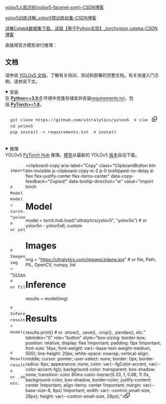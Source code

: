 [yolov5人脸识别(yolov5-facenet-svm)-CSDN博客](https://blog.csdn.net/qq_41334243/article/details/107425492)

[yolov5训练详解_yolov5预训练权重-CSDN博客](https://blog.csdn.net/qq_41334243/article/details/107426282)

[详解CelebA数据集下载、读取【基于Python实现】_torchvision celeba-CSDN博客](https://blog.csdn.net/KRISNAT/article/details/136086446)

直接用官方模型进行推理：

## 文档



请参阅 [YOLOv5 文档](https://docs.ultralytics.com/yolov5)，了解有关培训、测试和部署的完整文档。有关快速入门示例，请参阅下文。

<details open="" style="box-sizing: border-box; display: block; margin-top: 0px; margin-bottom: 16px;"><summary _msttexthash="5773755" _msthash="289" style="box-sizing: border-box; display: list-item; cursor: pointer;">安装</summary><p dir="auto" _msttexthash="180495003" _msthash="290" style="box-sizing: border-box; margin-top: 0px; margin-bottom: 16px;">在<span>&nbsp;</span><a href="https://www.python.org/" rel="nofollow" _istranslated="1" style="box-sizing: border-box; background-color: transparent; color: var(--fgColor-accent, var(--color-accent-fg)); text-decoration: underline; text-underline-offset: 0.2rem;"><strong _istranslated="1" style="box-sizing: border-box; font-weight: var(--base-text-weight-semibold, 600);">Python&gt;=3.8.0</strong></a><span>&nbsp;</span>环境中克隆存储库并安装<a href="https://github.com/ultralytics/yolov5/blob/master/requirements.txt" _istranslated="1" style="box-sizing: border-box; background-color: transparent; color: var(--fgColor-accent, var(--color-accent-fg)); text-decoration: underline; text-underline-offset: 0.2rem;">requirements.txt</a>，包括<span>&nbsp;</span><a href="https://pytorch.org/get-started/locally/" rel="nofollow" _istranslated="1" style="box-sizing: border-box; background-color: transparent; color: var(--fgColor-accent, var(--color-accent-fg)); text-decoration: underline; text-underline-offset: 0.2rem;"><strong _istranslated="1" style="box-sizing: border-box; font-weight: var(--base-text-weight-semibold, 600);">PyTorch&gt;=1.8</strong></a>。</p><div class="highlight highlight-source-shell notranslate position-relative overflow-auto" dir="auto" style="box-sizing: border-box; position: relative !important; overflow: auto !important; margin-bottom: 16px; display: flex; justify-content: space-between; background-color: var(--bgColor-muted, var(--color-canvas-subtle));"><pre style="box-sizing: border-box; font-family: ui-monospace, SFMono-Regular, &quot;SF Mono&quot;, Menlo, Consolas, &quot;Liberation Mono&quot;, monospace; font-size: 13.6px; margin-top: 0px; margin-bottom: 0px; overflow-wrap: normal; padding: 16px; overflow: auto; line-height: 1.45; color: var(--fgColor-default, var(--color-fg-default)); background-color: var(--bgColor-muted, var(--color-canvas-subtle)); border-radius: 6px; word-break: normal; min-height: 52px;">git clone https://github.com/ultralytics/yolov5  <span class="pl-c" style="box-sizing: border-box; color: var(--color-prettylights-syntax-comment);"><span class="pl-c" style="box-sizing: border-box; color: var(--color-prettylights-syntax-comment);">#</span> clone</span>
<span class="pl-c1" style="box-sizing: border-box; color: var(--color-prettylights-syntax-constant);">cd</span> yolov5
pip install -r requirements.txt  <span class="pl-c" style="box-sizing: border-box; color: var(--color-prettylights-syntax-comment);"><span class="pl-c" style="box-sizing: border-box; color: var(--color-prettylights-syntax-comment);">#</span> install</span></pre><div class="zeroclipboard-container" style="box-sizing: border-box; display: block; animation: auto ease 0s 1 normal none running none;"><clipboard-copy aria-label="Copy" class="ClipboardButton btn btn-invisible js-clipboard-copy m-2 p-0 tooltipped-no-delay d-flex flex-justify-center flex-items-center" data-copy-feedback="Copied!" data-tooltip-direction="w" value="git clone https://github.com/ultralytics/yolov5  # clone
cd yolov5
pip install -r requirements.txt  # install" tabindex="0" role="button" style="box-sizing: border-box; position: relative; display: flex !important; padding: 0px !important; font-size: 14px; font-weight: var(--base-text-weight-medium, 500); line-height: 20px; white-space: nowrap; vertical-align: middle; cursor: pointer; user-select: none; border: 0px; border-radius: 6px; appearance: none; color: var(--fgColor-accent, var(--color-accent-fg)); background-color: transparent; box-shadow: none; transition: color 80ms cubic-bezier(0.33, 1, 0.68, 1) 0s, background-color, box-shadow, border-color; justify-content: center !important; align-items: center !important; margin: var(--base-size-8, 8px) !important; width: var(--control-small-size, 28px); height: var(--control-small-size, 28px);"><svg aria-hidden="true" height="16" viewBox="0 0 16 16" version="1.1" width="16" data-view-component="true" class="octicon octicon-copy js-clipboard-copy-icon"><path d="M0 6.75C0 5.784.784 5 1.75 5h1.5a.75.75 0 0 1 0 1.5h-1.5a.25.25 0 0 0-.25.25v7.5c0 .138.112.25.25.25h7.5a.25.25 0 0 0 .25-.25v-1.5a.75.75 0 0 1 1.5 0v1.5A1.75 1.75 0 0 1 9.25 16h-7.5A1.75 1.75 0 0 1 0 14.25Z"></path><path d="M5 1.75C5 .784 5.784 0 6.75 0h7.5C15.216 0 16 .784 16 1.75v7.5A1.75 1.75 0 0 1 14.25 11h-7.5A1.75 1.75 0 0 1 5 9.25Zm1.75-.25a.25.25 0 0 0-.25.25v7.5c0 .138.112.25.25.25h7.5a.25.25 0 0 0 .25-.25v-7.5a.25.25 0 0 0-.25-.25Z"></path></svg></clipboard-copy></div></div></details>

<details open="" style="box-sizing: border-box; display: block; margin-top: 0px; margin-bottom: 16px;"><summary _msttexthash="5410600" _msthash="291" style="box-sizing: border-box; display: list-item; cursor: pointer;">推理</summary><p dir="auto" _msttexthash="172999801" _msthash="292" style="box-sizing: border-box; margin-top: 0px; margin-bottom: 16px;">YOLOv5<span>&nbsp;</span><a href="https://docs.ultralytics.com/yolov5/tutorials/pytorch_hub_model_loading" rel="nofollow" _istranslated="1" style="box-sizing: border-box; background-color: transparent; color: var(--fgColor-accent, var(--color-accent-fg)); text-decoration: underline; text-underline-offset: 0.2rem;">PyTorch Hub</a><span>&nbsp;</span>推理。<a href="https://github.com/ultralytics/yolov5/tree/master/models" _istranslated="1" style="box-sizing: border-box; background-color: transparent; color: var(--fgColor-accent, var(--color-accent-fg)); text-decoration: underline; text-underline-offset: 0.2rem;">模型</a>从最新的 YOLOv5<span>&nbsp;</span><a href="https://github.com/ultralytics/yolov5/releases" _istranslated="1" style="box-sizing: border-box; background-color: transparent; color: var(--fgColor-accent, var(--color-accent-fg)); text-decoration: underline; text-underline-offset: 0.2rem;">版本</a>自动下载。</p><div class="highlight highlight-source-python notranslate position-relative overflow-auto" dir="auto" style="box-sizing: border-box; position: relative !important; overflow: auto !important; margin-bottom: 16px; display: flex; justify-content: space-between; background-color: var(--bgColor-muted, var(--color-canvas-subtle));"><pre style="box-sizing: border-box; font-family: ui-monospace, SFMono-Regular, &quot;SF Mono&quot;, Menlo, Consolas, &quot;Liberation Mono&quot;, monospace; font-size: 13.6px; margin-top: 0px; margin-bottom: 0px; overflow-wrap: normal; padding: 16px; overflow: auto; line-height: 1.45; color: var(--fgColor-default, var(--color-fg-default)); background-color: var(--bgColor-muted, var(--color-canvas-subtle)); border-radius: 6px; word-break: normal; min-height: 52px;"><span class="pl-k" style="box-sizing: border-box; color: var(--color-prettylights-syntax-keyword);">import</span> <span class="pl-s1" style="box-sizing: border-box;">torch</span>

<span class="pl-c" style="box-sizing: border-box; color: var(--color-prettylights-syntax-comment);"># Model</span>
<span class="pl-s1" style="box-sizing: border-box;">model</span> <span class="pl-c1" style="box-sizing: border-box; color: var(--color-prettylights-syntax-constant);">=</span> <span class="pl-s1" style="box-sizing: border-box;">torch</span>.<span class="pl-s1" style="box-sizing: border-box;">hub</span>.<span class="pl-en" style="box-sizing: border-box; color: var(--color-prettylights-syntax-entity);">load</span>(<span class="pl-s" style="box-sizing: border-box; color: var(--color-prettylights-syntax-string);">"ultralytics/yolov5"</span>, <span class="pl-s" style="box-sizing: border-box; color: var(--color-prettylights-syntax-string);">"yolov5s"</span>)  <span class="pl-c" style="box-sizing: border-box; color: var(--color-prettylights-syntax-comment);"># or yolov5n - yolov5x6, custom</span>

<span class="pl-c" style="box-sizing: border-box; color: var(--color-prettylights-syntax-comment);"># Images</span>
<span class="pl-s1" style="box-sizing: border-box;">img</span> <span class="pl-c1" style="box-sizing: border-box; color: var(--color-prettylights-syntax-constant);">=</span> <span class="pl-s" style="box-sizing: border-box; color: var(--color-prettylights-syntax-string);">"https://ultralytics.com/images/zidane.jpg"</span>  <span class="pl-c" style="box-sizing: border-box; color: var(--color-prettylights-syntax-comment);"># or file, Path, PIL, OpenCV, numpy, list</span>

<span class="pl-c" style="box-sizing: border-box; color: var(--color-prettylights-syntax-comment);"># Inference</span>
<span class="pl-s1" style="box-sizing: border-box;">results</span> <span class="pl-c1" style="box-sizing: border-box; color: var(--color-prettylights-syntax-constant);">=</span> <span class="pl-en" style="box-sizing: border-box; color: var(--color-prettylights-syntax-entity);">model</span>(<span class="pl-s1" style="box-sizing: border-box;">img</span>)

<span class="pl-c" style="box-sizing: border-box; color: var(--color-prettylights-syntax-comment);"># Results</span>
<span class="pl-s1" style="box-sizing: border-box;">results</span>.<span class="pl-en" style="box-sizing: border-box; color: var(--color-prettylights-syntax-entity);">print</span>()  <span class="pl-c" style="box-sizing: border-box; color: var(--color-prettylights-syntax-comment);"># or .show(), .save(), .crop(), .pandas(), etc.</span></pre><div class="zeroclipboard-container" style="box-sizing: border-box; display: block; animation: auto ease 0s 1 normal none running none;"><clipboard-copy aria-label="Copy" class="ClipboardButton btn btn-invisible js-clipboard-copy m-2 p-0 tooltipped-no-delay d-flex flex-justify-center flex-items-center" data-copy-feedback="Copied!" data-tooltip-direction="w" value="import torch

# Model
model = torch.hub.load(&quot;ultralytics/yolov5&quot;, &quot;yolov5s&quot;)  # or yolov5n - yolov5x6, custom

# Images
img = &quot;https://ultralytics.com/images/zidane.jpg&quot;  # or file, Path, PIL, OpenCV, numpy, list

# Inference
results = model(img)

# Results
results.print()  # or .show(), .save(), .crop(), .pandas(), etc." tabindex="0" role="button" style="box-sizing: border-box; position: relative; display: flex !important; padding: 0px !important; font-size: 14px; font-weight: var(--base-text-weight-medium, 500); line-height: 20px; white-space: nowrap; vertical-align: middle; cursor: pointer; user-select: none; border: 0px; border-radius: 6px; appearance: none; color: var(--fgColor-accent, var(--color-accent-fg)); background-color: transparent; box-shadow: none; transition: color 80ms cubic-bezier(0.33, 1, 0.68, 1) 0s, background-color, box-shadow, border-color; justify-content: center !important; align-items: center !important; margin: var(--base-size-8, 8px) !important; width: var(--control-small-size, 28px); height: var(--control-small-size, 28px);"><svg aria-hidden="true" height="16" viewBox="0 0 16 16" version="1.1" width="16" data-view-component="true" class="octicon octicon-copy js-clipboard-copy-icon"><path d="M0 6.75C0 5.784.784 5 1.75 5h1.5a.75.75 0 0 1 0 1.5h-1.5a.25.25 0 0 0-.25.25v7.5c0 .138.112.25.25.25h7.5a.25.25 0 0 0 .25-.25v-1.5a.75.75 0 0 1 1.5 0v1.5A1.75 1.75 0 0 1 9.25 16h-7.5A1.75 1.75 0 0 1 0 14.25Z"></path><path d="M5 1.75C5 .784 5.784 0 6.75 0h7.5C15.216 0 16 .784 16 1.75v7.5A1.75 1.75 0 0 1 14.25 11h-7.5A1.75 1.75 0 0 1 5 9.25Zm1.75-.25a.25.25 0 0 0-.25.25v7.5c0 .138.112.25.25.25h7.5a.25.25 0 0 0 .25-.25v-7.5a.25.25 0 0 0-.25-.25Z"></path></svg></clipboard-copy></div></div></details>

